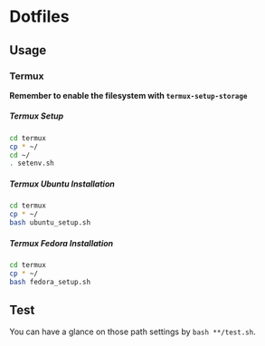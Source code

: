 # Dotfiles

## Usage

### Termux

**Remember to enable the filesystem with `termux-setup-storage`**

##### Termux Setup


```bash
cd termux
cp * ~/
cd ~/
. setenv.sh
```


##### Termux Ubuntu Installation


```bash
cd termux
cp * ~/
bash ubuntu_setup.sh
```

##### Termux Fedora Installation


```bash
cd termux
cp * ~/
bash fedora_setup.sh
```


## Test

You can have a glance on those path settings by `bash **/test.sh`.
